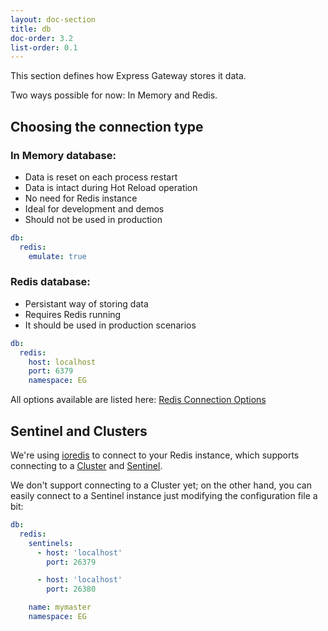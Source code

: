 ```yaml
---
layout: doc-section
title: db
doc-order: 3.2
list-order: 0.1
---
```


This section defines how Express Gateway stores it data.

Two ways possible for now: In Memory and Redis.

## Choosing the connection type

### In Memory database:

- Data is reset on each process restart
- Data is intact during Hot Reload operation
- No need for Redis instance
- Ideal for development and demos
- Should not be used in production

```yml
db:
  redis:
    emulate: true
```

### Redis database:

- Persistant way of storing data
- Requires Redis running
- It should be used in production scenarios

```yml
db:
  redis:
    host: localhost
    port: 6379
    namespace: EG
```

All options available are listed here:
[Redis Connection Options](https://github.com/luin/ioredis/blob/master/API.md#new-redisport-host-options)

## Sentinel and Clusters

We're using [ioredis](https://github.com/luin/ioredis/) to connect to your Redis instance, which supports connecting
to a [Cluster](https://github.com/luin/ioredis#cluster) and [Sentinel](https://github.com/luin/ioredis#sentinel).

We don't support connecting to a Cluster yet; on the other hand, you can easily connect to a Sentinel instance just
modifying the configuration file a bit:

```yml
db:
  redis:
    sentinels:
      - host: 'localhost'
        port: 26379

      - host: 'localhost'
        port: 26380

    name: mymaster
    namespace: EG
```
